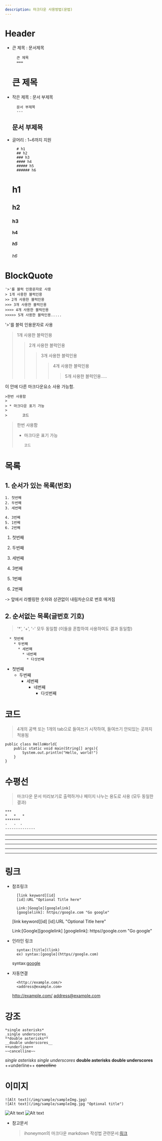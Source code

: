 ```yaml
---
description: 마크다운 사용방법(문법)
---
```

# Header

* 큰 제목 : 문서제목

        큰 제목
        ===

  큰 제목
  ===

* 작은 제목 : 문서 부제목
  
        문서 부제목
        ---

  문서 부제목
  ---  

* 글머리 : 1~6까지 지원
  
        # h1
        ## h2
        ### h3
        #### h4
        ##### h5
        ###### h6

  # h1
  ## h2
  ### h3
  #### h4
  ##### h5
  ###### h6


# BlockQuote
    '>'를 블럭 인용문자로 사용
    > 1개 사용한 블럭인용
    >> 2개 사용한 블럭인용
    >>> 3개 사용한 블럭인용
    >>>> 4개 사용한 블럭인용
    >>>>> 5개 사용한 블럭인용.....

'>'를 블럭 인용문자로 사용
> 1개 사용한 블럭인용
>> 2개 사용한 블럭인용
>>> 3개 사용한 블럭인용
>>>> 4개 사용한 블럭인용
>>>>> 5개 사용한 블럭인용.....

이 안에 다른 마크다운요소 사용 가능함.

    >한번 사용함
    > 
    > * 마크다운 표기 가능
    > 
    >       코드

>한번 사용함
> 
> * 마크다운 표기 가능
> 
>       코드

# 목록

## 1. 순서가 있는 목록(번호)

    1. 첫번째
    2. 두번째
    3. 세번째

    4. 3번째
    5. 1번째
    6. 2번째


1. 첫번째
2. 두번째
3. 세번째
   
4. 3번째
5. 1번째
6. 2번째

-> 앞에서 라벨링한 숫자와 상관없이 내림차순으로 번호 매겨짐

## 2. 순서없는 목록(글번호 기호)

>'*', '+', '-' 모두 동일함
>(이들을 혼합하여 사용하여도 결과 동일함)

      * 첫번째
        * 두번째
          * 세번째
            * 네번째
              * 다섯번째
  
* 첫번째
  * 두번째
    * 세번째
      * 네번째
        * 다섯번째



# 코드 

> 4개의 공백 또는 1개의 tab으로 들여쓰기 시작하여, 들여쓰기 안되있는 곳까지 적용됨

    public class HelloWorld{
        public static void main(String[] args){
            System.out.println("Hello, world!")
        }
    }


# 수평선

>마크다운 문서 미리보기로 출력하거나 페이지 나누는 용도로 사용
(모두 동일한 결과)

    ***
    *   *   *
    *******
    -   -  -   
    --------------

***
*   *   *
*******
-   -  -   
--------------

# 링크
* 참조링크

        [link keyword][id]
        [id]:URL "Optional Title here"

        Link:[Google][googlelink]
        [googlelink]: https//google.com "Go google"

    [link keyword][id]
    [id]:URL "Optional Title here"

    Link:[Google][googlelink]
    [googlelink]: https//google.com "Go google"

* 인라인 링크
 
        syntax:[title](link)
        ex) syntax:[google](https//google.com)

    syntax:[google](https//google.com)

* 자동연결

        <http://example.com/>
        <address@example.com>

  <http://example.com/>
  <address@example.com>

# 강조

    *single asterisks*
    _single underscores_
    **double asterisks**
    __double underscores__
    ++underline++
    ~~cancelline~~

*single asterisks*
_single underscores_
**double asterisks**
__double underscores__
++underline++
~~cancelline~~

# 이미지
    ![Alt text](/img/sample/sampleImg.jpg)
    ![Alt text](/img/sample/sampleImg.jpg "Optional title")

![Alt text](/img/sample/sampleImg.jpg)
![Alt text](/img/sample/sampleImg.jpg "Optional title")

* 참고문서
  > ihoneymon의 마크다운 markdown 작성법
 관련문서:[링크](https://gist.github.com/ihoneymon/652be052a0727ad59601)
